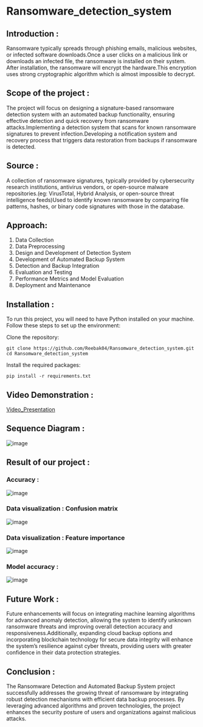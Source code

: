 # Ransomware_detection_system

## Introduction :
Ransomware typically spreads through phishing emails, malicious websites, or infected software downloads.Once a user clicks on a malicious link or downloads an infected file, the ransomware is installed on their system. After installation, the ransomware will encrypt the hardware.This encryption uses strong cryptographic algorithm which is almost impossible to decrypt.

## Scope of the project :
The project will focus on designing a signature-based ransomware detection system with an automated backup functionality, ensuring effective detection and quick recovery from ransomware attacks.Implementing a detection system that scans for known ransomware signatures to prevent infection.Developing a notification system and recovery process that triggers data restoration from backups if ransomware is detected.

## Source :
A collection of ransomware signatures, typically provided by cybersecurity research institutions, antivirus vendors, or open-source malware repositories.(eg: VirusTotal, Hybrid Analysis, or open-source threat intelligence feeds)Used to identify known ransomware by comparing file patterns, hashes, or binary code signatures with those in the database.

## Approach:
1. Data Collection
2. Data Preprocessing
3. Design and Development of Detection System
4. Development of Automated Backup System
5. Detection and Backup Integration
6. Evaluation and Testing
7. Performance Metrics and Model Evaluation
8. Deployment and Maintenance

## Installation :
To run this project, you will need to have Python installed on your machine. Follow these steps to set up the environment:

Clone the repository:
```
git clone https://github.com/Reebak04/Ransomware_detection_system.git
cd Ransomware_detection_system
```
Install the required packages:
```
pip install -r requirements.txt
```
## Video Demonstration :
[Video_Presentation](https://youtu.be/MKr-tPu-QKA?si=jQjXW6Sv15dVkGye)

## Sequence Diagram :
![image](https://github.com/user-attachments/assets/f5ac1282-9450-45d3-94ee-cb05d9a1067d)

## Result of our project :
### Accuracy :
![image](https://github.com/user-attachments/assets/4be7df09-ad28-4c1a-8c0d-f75ef406ef59)
### Data visualization : Confusion matrix
![image](https://github.com/user-attachments/assets/dc336b2c-af63-49d8-b85d-18f72ff2ea64)
### Data visualization : Feature importance
![image](https://github.com/user-attachments/assets/1a5f3c32-9042-4a61-8c58-049187cde8c3)
### Model accuracy :
![image](https://github.com/user-attachments/assets/16cad068-5ce4-4476-9119-82df1435b539)


## Future Work :
Future enhancements will focus on integrating machine learning algorithms for advanced anomaly detection, allowing the system to identify unknown ransomware threats and improving overall detection accuracy and responsiveness.Additionally, expanding cloud backup options and incorporating blockchain technology for secure data integrity will enhance the system’s resilience against cyber threats, providing users with greater confidence in their data protection strategies.

## Conclusion :
The Ransomware Detection and Automated Backup System project successfully addresses the growing threat of ransomware by integrating robust detection mechanisms with efficient data backup processes. By leveraging advanced algorithms and proven technologies, the project enhances the security posture of users and organizations against malicious attacks.
